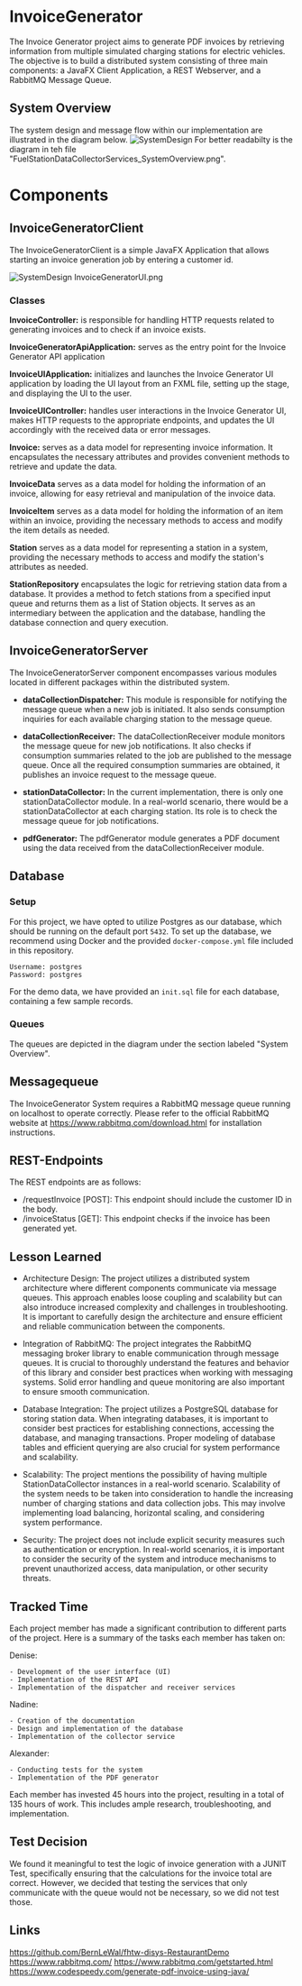 # InvoiceGenerator
The Invoice Generator project aims to generate PDF invoices by retrieving information from multiple simulated charging stations for electric vehicles. The objective is to build a distributed system consisting of three main components: a JavaFX Client Application, a REST Webserver, and a RabbitMQ Message Queue.

## System Overview
The system design and message flow within our implementation are illustrated in the diagram below.
![SystemDesign](FuelStationDataCollectorServices_SystemOverview.png)
For better readabilty is the diagram in teh file "FuelStationDataCollectorServices_SystemOverview.png".



# Components
## InvoiceGeneratorClient
The InvoiceGeneratorClient is a simple JavaFX Application that allows starting an invoice generation job by entering a customer id. 

![SystemDesign](InvoiceGeneratorUI.png)
InvoiceGeneratorUI.png


### Classes

**InvoiceController:** is responsible for handling HTTP requests related to generating invoices and to check if an invoice exists.

**InvoiceGeneratorApiApplication:** serves as the entry point for the Invoice Generator API application

**InvoiceUIApplication:**  initializes and launches the Invoice Generator UI application by loading the UI layout from an FXML file, setting up the stage, and displaying the UI to the user.

**InvoiceUIController:** handles user interactions in the Invoice Generator UI, makes HTTP requests to the appropriate endpoints, and updates the UI accordingly with the received data or error messages.


**Invoice:** serves as a data model for representing invoice information. It encapsulates the necessary attributes and provides convenient methods to retrieve and update the data.

**InvoiceData** serves as a data model for holding the information of an invoice, allowing for easy retrieval and manipulation of the invoice data.

**InvoiceItem**  serves as a data model for holding the information of an item within an invoice, providing the necessary methods to access and modify the item details as needed.

**Station** serves as a data model for representing a station in a system, providing the necessary methods to access and modify the station's attributes as needed.

**StationRepository** encapsulates the logic for retrieving station data from a database. It provides a method to fetch stations from a specified input queue and returns them as a list of Station objects. It serves as an intermediary between the application and the database, handling the database connection and query execution.

## InvoiceGeneratorServer
The InvoiceGeneratorServer component encompasses various modules located in different packages within the distributed system.

- **dataCollectionDispatcher:** This module is responsible for notifying the message queue when a new job is initiated. It also sends consumption inquiries for each available charging station to the message queue.

- **dataCollectionReceiver:** The dataCollectionReceiver module monitors the message queue for new job notifications. It also checks if consumption summaries related to the job are published to the message queue. Once all the required consumption summaries are obtained, it publishes an invoice request to the message queue.

- **stationDataCollector:**  In the current implementation, there is only one stationDataCollector module. In a real-world scenario, there would be a stationDataCollector at each charging station. Its role is to check the message queue for job notifications.

- **pdfGenerator:**      The pdfGenerator module generates a PDF document using the data received from the dataCollectionReceiver module.


## Database
### Setup
For this project, we have opted to utilize Postgres as our database, which should be running on the default port `5432`. To set up the database, we recommend using Docker and the provided `docker-compose.yml` file included in this repository.

```
Username: postgres
Password: postgres
```

For the demo data, we have provided an `init.sql` file for each database, containing a few sample records.

### Queues

The queues are depicted in the diagram under the section labeled "System Overview".

## Messagequeue
The InvoiceGenerator System requires a RabbitMQ message queue running on localhost to operate correctly. Please refer to the official RabbitMQ website at https://www.rabbitmq.com/download.html for installation instructions.


## REST-Endpoints
The REST endpoints are as follows:

- /requestInvoice [POST]: This endpoint should include the customer ID in the  body.
- /invoiceStatus [GET]: This endpoint checks if the invoice has been generated yet.

## Lesson Learned
- Architecture Design:
The project utilizes a distributed system architecture where different components communicate via message queues. This approach enables loose coupling and scalability but can also introduce increased complexity and challenges in troubleshooting. It is important to carefully design the architecture and ensure efficient and reliable communication between the components.

- Integration of RabbitMQ: 
The project integrates the RabbitMQ messaging broker library to enable communication through message queues. It is crucial to thoroughly understand the features and behavior of this library and consider best practices when working with messaging systems. Solid error handling and queue monitoring are also important to ensure smooth communication.

- Database Integration: 
The project utilizes a PostgreSQL database for storing station data. When integrating databases, it is important to consider best practices for establishing connections, accessing the database, and managing transactions. Proper modeling of database tables and efficient querying are also crucial for system performance and scalability.

- Scalability: 
The project mentions the possibility of having multiple StationDataCollector instances in a real-world scenario. Scalability of the system needs to be taken into consideration to handle the increasing number of charging stations and data collection jobs. This may involve implementing load balancing, horizontal scaling, and considering system performance.

- Security: 
The project does not include explicit security measures such as authentication or encryption. In real-world scenarios, it is important to consider the security of the system and introduce mechanisms to prevent unauthorized access, data manipulation, or other security threats.

## Tracked Time
Each project member has made a significant contribution to different parts of the project. Here is a summary of the tasks each member has taken on:

Denise:

    - Development of the user interface (UI)
    - Implementation of the REST API
    - Implementation of the dispatcher and receiver services

Nadine:

    - Creation of the documentation
    - Design and implementation of the database
    - Implementation of the collector service

Alexander:

    - Conducting tests for the system
    - Implementation of the PDF generator

Each member has invested 45 hours into the project, resulting in a total of 135 hours of work. This includes ample research, troubleshooting, and implementation.

## Test Decision
We found it meaningful to test the logic of invoice generation with a JUNIT Test, specifically ensuring that the calculations for the invoice total are correct. However, we decided that testing the services that only communicate with the queue would not be necessary, so we did not test those.

## Links
https://github.com/BernLeWal/fhtw-disys-RestaurantDemo
https://www.rabbitmq.com/
https://www.rabbitmq.com/getstarted.html
https://www.codespeedy.com/generate-pdf-invoice-using-java/

